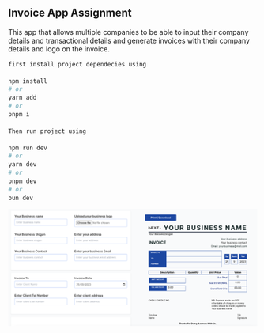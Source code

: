 ## Invoice App Assignment

This app that allows multiple companies to be able to input their company details and transactional details and generate invoices with their company details and logo on the invoice.

```bash
first install project dependecies using

npm install
# or
yarn add
# or
pnpm i

Then run project using

npm run dev
# or
yarn dev
# or
pnpm dev
# or
bun dev
```

![](preview.png)
